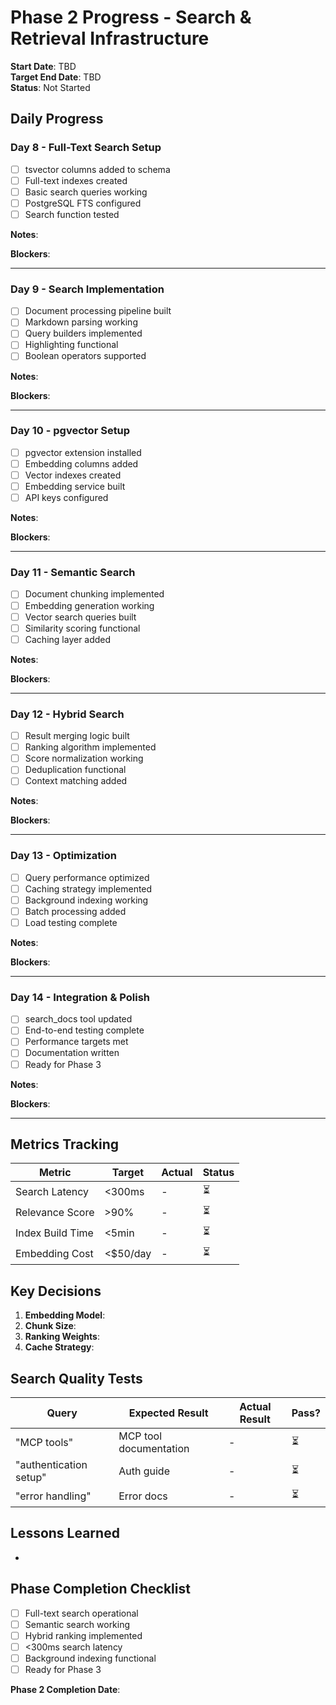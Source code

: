 # Phase 2 Progress - Search & Retrieval Infrastructure

**Start Date**: TBD  
**Target End Date**: TBD  
**Status**: Not Started

## Daily Progress

### Day 8 - Full-Text Search Setup
- [ ] tsvector columns added to schema
- [ ] Full-text indexes created
- [ ] Basic search queries working
- [ ] PostgreSQL FTS configured
- [ ] Search function tested

**Notes**: 

**Blockers**: 

---

### Day 9 - Search Implementation
- [ ] Document processing pipeline built
- [ ] Markdown parsing working
- [ ] Query builders implemented
- [ ] Highlighting functional
- [ ] Boolean operators supported

**Notes**: 

**Blockers**: 

---

### Day 10 - pgvector Setup
- [ ] pgvector extension installed
- [ ] Embedding columns added
- [ ] Vector indexes created
- [ ] Embedding service built
- [ ] API keys configured

**Notes**: 

**Blockers**: 

---

### Day 11 - Semantic Search
- [ ] Document chunking implemented
- [ ] Embedding generation working
- [ ] Vector search queries built
- [ ] Similarity scoring functional
- [ ] Caching layer added

**Notes**: 

**Blockers**: 

---

### Day 12 - Hybrid Search
- [ ] Result merging logic built
- [ ] Ranking algorithm implemented
- [ ] Score normalization working
- [ ] Deduplication functional
- [ ] Context matching added

**Notes**: 

**Blockers**: 

---

### Day 13 - Optimization
- [ ] Query performance optimized
- [ ] Caching strategy implemented
- [ ] Background indexing working
- [ ] Batch processing added
- [ ] Load testing complete

**Notes**: 

**Blockers**: 

---

### Day 14 - Integration & Polish
- [ ] search_docs tool updated
- [ ] End-to-end testing complete
- [ ] Performance targets met
- [ ] Documentation written
- [ ] Ready for Phase 3

**Notes**: 

**Blockers**: 

---

## Metrics Tracking

| Metric | Target | Actual | Status |
|--------|--------|--------|--------|
| Search Latency | <300ms | - | ⏳ |
| Relevance Score | >90% | - | ⏳ |
| Index Build Time | <5min | - | ⏳ |
| Embedding Cost | <$50/day | - | ⏳ |

## Key Decisions

1. **Embedding Model**: 
2. **Chunk Size**: 
3. **Ranking Weights**: 
4. **Cache Strategy**: 

## Search Quality Tests

| Query | Expected Result | Actual Result | Pass? |
|-------|-----------------|---------------|-------|
| "MCP tools" | MCP tool documentation | - | ⏳ |
| "authentication setup" | Auth guide | - | ⏳ |
| "error handling" | Error docs | - | ⏳ |

## Lessons Learned

- 

## Phase Completion Checklist

- [ ] Full-text search operational
- [ ] Semantic search working
- [ ] Hybrid ranking implemented
- [ ] <300ms search latency
- [ ] Background indexing functional
- [ ] Ready for Phase 3

**Phase 2 Completion Date**: 